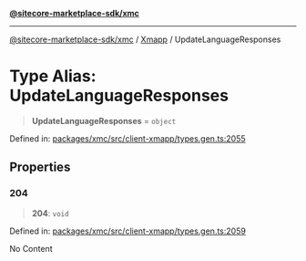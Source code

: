 [**@sitecore-marketplace-sdk/xmc**](../../../../README.md)

***

[@sitecore-marketplace-sdk/xmc](../../../../README.md) / [Xmapp](../README.md) / UpdateLanguageResponses

# Type Alias: UpdateLanguageResponses

> **UpdateLanguageResponses** = `object`

Defined in: [packages/xmc/src/client-xmapp/types.gen.ts:2055](https://github.com/Sitecore/marketplace-sdk/blob/893df143248e67d8c66e942a96045542130259a0/packages/xmc/src/client-xmapp/types.gen.ts#L2055)

## Properties

### 204

> **204**: `void`

Defined in: [packages/xmc/src/client-xmapp/types.gen.ts:2059](https://github.com/Sitecore/marketplace-sdk/blob/893df143248e67d8c66e942a96045542130259a0/packages/xmc/src/client-xmapp/types.gen.ts#L2059)

No Content
